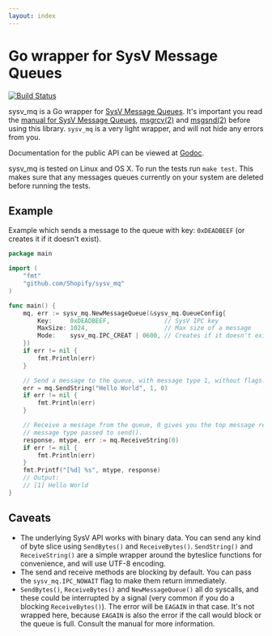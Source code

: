 ```yaml
---
layout: index
---
```


# Go wrapper for SysV Message Queues

[![Build Status](https://travis-ci.org/Shopify/sysv_mq.png)](https://travis-ci.org/Shopify/sysv_mq)

sysv_mq is a Go wrapper for [SysV Message Queues](). It's important you
read the [manual for SysV Message Queues][overview], [msgrcv(2)][rcvsnd] and
[msgsnd(2)][rcvsnd] before using this library. `sysv_mq` is a very light
wrapper, and will not hide any errors from you.

Documentation for the public API can be viewed at [Godoc][godoc].

sysv_mq is tested on Linux and OS X. To run the tests run `make test`. This
makes sure that any messages queues currently on your system are deleted before
running the tests.

## Example

Example which sends a message to the queue with key: `0xDEADBEEF` (or creates it
if it doesn't exist).

```go
package main

import (
	"fmt"
	"github.com/Shopify/sysv_mq"
)

func main() {
	mq, err := sysv_mq.NewMessageQueue(&sysv_mq.QueueConfig{
		Key:     0xDEADBEEF,               // SysV IPC key
		MaxSize: 1024,                     // Max size of a message
		Mode:    sysv_mq.IPC_CREAT | 0600, // Creates if it doesn't exist, 0600 permissions
	})
	if err != nil {
		fmt.Println(err)
	}

	// Send a message to the queue, with message type 1, without flags.
	err = mq.SendString("Hello World", 1, 0)
	if err != nil {
		fmt.Println(err)
	}

	// Receive a message from the queue, 0 gives you the top message regardless of
	// message type passed to send().
	response, mtype, err := mq.ReceiveString(0)
	if err != nil {
		fmt.Println(err)
	}
	fmt.Printf("[%d] %s", mtype, response)
	// Output:
	// [1] Hello World
}
```

## Caveats

* The underlying SysV API works with binary data. You can send any kind of byte slice using
  `SendBytes()` and `ReceiveBytes()`. `SendString()` and  `ReceiveString()` are a simple
  wrapper around the byteslice functions for convenience, and will use UTF-8 encoding.
* The send and receive methods are blocking by default. You can pass the `sysv_mq.IPC_NOWAIT` 
  flag to make them return immediately.
* `SendBytes()`, `ReceiveBytes()` and `NewMessageQueue()` all do syscalls, and these could
  be interrupted by a signal (very common if you do a blocking `ReceiveBytes()`). The
  error will be `EAGAIN` in that case. It's not wrapped here, because `EAGAIN`
  is also the error if the call would block or the queue is full. Consult the
  manual for more information.

[overview]: http://man7.org/linux/man-pages/man7/svipc.7.html
[rcvsnd]: http://man7.org/linux/man-pages/man2/msgrcv.2.html
[godoc]: http://godoc.org/github.com/Shopify/sysv_mq

